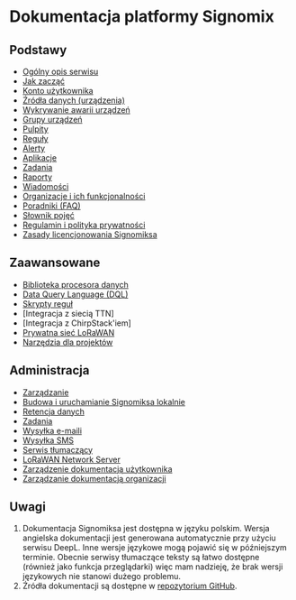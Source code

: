 # Dokumentacja platformy Signomix

<div class="row">
<div class="col">

## Podstawy

- [Ogólny opis serwisu](introduction.md)
- [Jak zacząć](getting_started.md)
- [Konto użytkownika](features/account/index.md)
- [Źródła danych (urządzenia)](features/devices/index.md)
- [Wykrywanie awarii urządzeń](features/devices/dev-failure-alerts.md)
- [Grupy urządzeń](features/groups/index.md)
- [Pulpity](features/dashboards/index.md)
- [Reguły](features/rules/index.md)
- [Alerty](features/alerts/index.md)
- [Aplikacje](features/applications/index.md)
- [Zadania](enterprise/tasks.md)
- [Raporty](features/reports/index.md)
- [Wiadomości](features/news/index.md)
- [Organizacje i ich funkcjonalności](enterprise/index.md)
- [Poradniki (FAQ)](howto/index.md)
- [Słownik pojęć](dictionary.md)
- [Regulamin i polityka prywatności](legal/terms_and_conditions.md)
- [Zasady licencjonowania Signomiksa](legal/license.md)
</div>
<div class="col">

## Zaawansowane

- [Biblioteka procesora danych](development/data_processor_lib.md)
- [Data Query Language (DQL)](development/dql.md)
- [Skrypty reguł](development/rule_scripts.md)
- [Integracja z siecią TTN]
- [Integracja z ChirpStack'iem]
- [Prywatna sieć LoRaWAN](projects/private_lorawan.md)
- [Narzędzia dla projektów](projects/index.md)
</div>
<div class="col">

## Administracja

- [Zarządzanie](administration/index.md)
- [Budowa i uruchamianie Signomiksa lokalnie](development/getting-started.md)
- [Retencja danych](administration/data_retention.md)
- [Zadania](administration/tasks.md)
- [Wysyłka e-maili](administration/email_service.md)
- [Wysyłka SMS](administration/sms.md)
- [Serwis tłumaczący](administration/translation_service.md)
- [LoRaWAN Network Server](administration/lns.md)
- [Zarządzenie dokumentacją użytkownika](administration/documentation_management.md)
- [Zarządzanie dokumentacją organizacji](administration/organization_doc_management.md)
</div>

</div>

## Uwagi
 1. Dokumentacja Signomiksa jest dostępna w języku polskim. Wersja angielska dokumentacji jest generowana  automatycznie przy użyciu serwisu DeepL. Inne wersje językowe mogą pojawić się w późniejszym terminie. Obecnie serwisy tłumaczące teksty są łatwo dostępne (również jako funkcja przeglądarki) więc mam nadzieję, że brak wersji językowych nie stanowi dużego problemu.
 2. Źródła dokumentacji są dostępne w [repozytorium GitHub](https://github.com/signomix/signomix-documentation).
